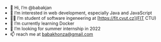 - 👋 Hi, I’m @babakjan
- 👀 I’m interested in web development, especially Java and JavaScript
- 👨‍🎓 I’m student of software ingeneering at [https://fit.cvut.cz](FIT CTU)
- 🌱 I’m currently learning Docker
- 💞️ I’m looking for summer internship in 2022
- 📫 reach me at babakhonza@gmail.com

<!---
babakjan/babakjan is a ✨ special ✨ repository because its `README.md` (this file) appears on your GitHub profile.
You can click the Preview link to take a look at your changes.
--->
